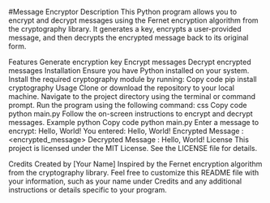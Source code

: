 #Message Encryptor
Description
This Python program allows you to encrypt and decrypt messages using the Fernet encryption algorithm from the cryptography library. It generates a key, encrypts a user-provided message, and then decrypts the encrypted message back to its original form.

Features
Generate encryption key
Encrypt messages
Decrypt encrypted messages
Installation
Ensure you have Python installed on your system.
Install the required cryptography module by running:
Copy code
pip install cryptography
Usage
Clone or download the repository to your local machine.
Navigate to the project directory using the terminal or command prompt.
Run the program using the following command:
css
Copy code
python main.py
Follow the on-screen instructions to encrypt and decrypt messages.
Example
python
Copy code
python main.py
Enter a message to encrypt: Hello, World!
You entered: Hello, World!
Encrypted Message : <encrypted_message>
Decrypted Message : Hello, World!
License
This project is licensed under the MIT License. See the LICENSE file for details.

Credits
Created by [Your Name]
Inspired by the Fernet encryption algorithm from the cryptography library.
Feel free to customize this README file with your information, such as your name under Credits and any additional instructions or details specific to your program.
